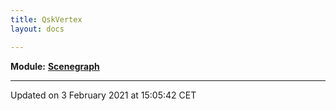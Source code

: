 ```yaml
---
title: QskVertex
layout: docs

---
```



**Module:** **[Scenegraph](/docs/modules/group__Scenegraph/)**



-------------------------------

Updated on  3 February 2021 at 15:05:42 CET